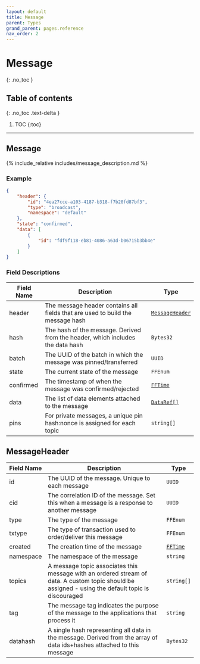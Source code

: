 ```yaml
---
layout: default
title: Message
parent: Types
grand_parent: pages.reference
nav_order: 2
---
```


# Message
{: .no_toc }

## Table of contents
{: .no_toc .text-delta }

1. TOC
{:toc}

---
## Message

{% include_relative includes/message_description.md %}

### Example

```json
{
    "header": {
        "id": "4ea27cce-a103-4187-b318-f7b20fd87bf3",
        "type": "broadcast",
        "namespace": "default"
    },
    "state": "confirmed",
    "data": [
        {
            "id": "fdf9f118-eb81-4086-a63d-b06715b3bb4e"
        }
    ]
}
```

### Field Descriptions

| Field Name | Description | Type |
|------------|-------------|------|
| header | The message header contains all fields that are used to build the message hash | [`MessageHeader`](#messageheader) |
| hash | The hash of the message. Derived from the header, which includes the data hash | `Bytes32` |
| batch | The UUID of the batch in which the message was pinned/transferred | `UUID` |
| state | The current state of the message | `FFEnum` |
| confirmed | The timestamp of when the message was confirmed/rejected | [`FFTime`](simpletypes#fftime) |
| data | The list of data elements attached to the message | [`DataRef[]`](DataRef#dataref) |
| pins | For private messages, a unique pin hash:nonce is assigned for each topic | `string[]` |

## MessageHeader

| Field Name | Description | Type |
|------------|-------------|------|
| id | The UUID of the message. Unique to each message | `UUID` |
| cid | The correlation ID of the message. Set this when a message is a response to another message | `UUID` |
| type | The type of the message | `FFEnum` |
| txtype | The type of transaction used to order/deliver this message | `FFEnum` |
| created | The creation time of the message | [`FFTime`](simpletypes#fftime) |
| namespace | The namespace of the message | `string` |
| topics | A message topic associates this message with an ordered stream of data. A custom topic should be assigned - using the default topic is discouraged | `string[]` |
| tag | The message tag indicates the purpose of the message to the applications that process it | `string` |
| datahash | A single hash representing all data in the message. Derived from the array of data ids+hashes attached to this message | `Bytes32` |


